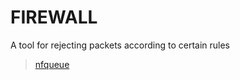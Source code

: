# FIREWALL
A tool for rejecting packets according to certain rules

> [nfqueue](https://pkg.go.dev/github.com/florianl/go-nfqueue#Nfqueue.Register)